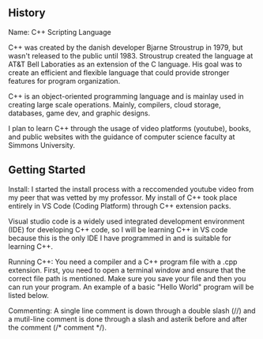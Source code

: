 ## History
Name: C++ Scripting Language

C++ was created by the danish developer Bjarne Stroustrup in 1979, but wasn't released to the public until 1983. Stroustrup created the language at AT&T Bell Laboraties as an extension of the C language. His goal was to create an efficient and flexible language that could provide stronger features for program organization. 

C++ is an object-oriented programming language and is mainlay used in creating large scale operations. Mainly, compilers, cloud storage, databases, game dev, and graphic designs.

I plan to learn C++ through the usage of video platforms (youtube), books, and public websites with the guidance of computer science faculty at Simmons University.

## Getting Started

Install: I started the install process with a reccomended youtube video from my peer that was vetted by my professor. My install of C++ took place entirely in VS Code (Coding Platform) through C++ extension packs. 

Visual studio code is a widely used integrated development environment (IDE) for developing C++ code, so I will be learning C++ in VS code because this is the only IDE I have programmed in and is suitable for learning C++.

Running C++: You need a compiler and a C++ program file with a .cpp extension. First, you need to open a terminal window and ensure that the correct file path is mentioned. Make sure you save your file and then you can run your program. An example of a basic "Hello World" program will be listed below. 

Commenting: A single line comment is down through a double slash (//) and a mutil-line comment is done through a slash and asterik before and after the comment (/* comment */). 

